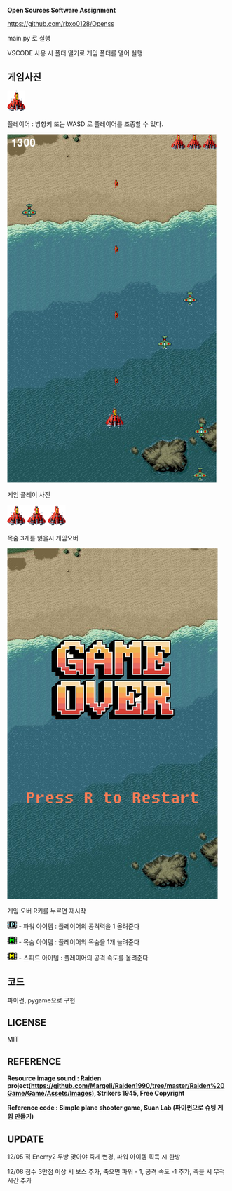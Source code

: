 
**Open Sources Software Assignment**

https://github.com/rbxo0128/Openss

main.py 로 실행


VSCODE 사용 시 폴더 열기로 게임 폴더를 열어 실행


## 게임사진


![player](./resources/image/plane1.png)


플레이어 : 방향키 또는 WASD 로 플레이어를 조종할 수 있다.


![playing](./resources/image/main.png)


게임 플레이 사진


![lufe](./resources/image/life.png)


목숨 3개를 잃을시 게임오버


![gameover](./resources/image/gameover.png)


게임 오버 R키를 누르면 재시작

![pitem](./resources/image/power_item.png) - 파워 아이템 : 플레이어의 공격력을 1 올려준다


![litem](./resources/image/life_item.png) - 목숨 아이템 : 플레이어의 목숨을 1개 늘려준다


![sitem](./resources/image/speed_item.png) - 스피드 아이템 : 플레이어의 공격 속도를 올려준다

## 코드


파이썬, pygame으로 구현


## LICENSE

MIT

## REFERENCE


**Resource image sound : Raiden project(https://github.com/Margeli/Raiden1990/tree/master/Raiden%20Game/Game/Assets/Images), Strikers 1945, Free Copyright**


**Reference code : Simple plane shooter game, Suan Lab (파이썬으로 슈팅 게임 만들기)**

## UPDATE


12/05 적 Enemy2 두방 맞아야 죽게 변경, 파워 아이템 획득 시 한방


12/08 점수 3만점 이상 시 보스 추가, 죽으면 파워 - 1, 공격 속도 -1 추가, 죽을 시 무적시간 추가
